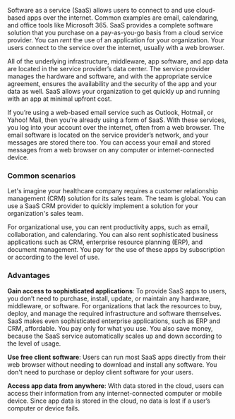 Software as a service (SaaS) allows users to connect to and use cloud-based apps over the internet. Common examples are email, calendaring, and office tools like Microsoft 365. SaaS provides a complete software solution that you purchase on a pay-as-you-go basis from a cloud service provider. You can *rent* the use of an application for your organization. Your users connect to the service over the internet, usually with a web browser. 

All of the underlying infrastructure, middleware, app software, and app data are located in the service provider’s data center. The service provider manages the hardware and software, and with the appropriate service agreement, ensures the availability and the security of the app and your data as well. SaaS allows your organization to get quickly up and running with an app at minimal upfront cost.

If you’re using a web-based email service such as Outlook, Hotmail, or Yahoo! Mail, then you’re already using a form of SaaS. With these services, you log into your account over the internet, often from a web browser. The email software is located on the service provider’s network, and your messages are stored there too. You can access your email and stored messages from a web browser on any computer or internet-connected device.

### Common scenarios

Let's imagine your healthcare company requires a customer relationship management (CRM) solution for its sales team. The team is global. You can use a SaaS CRM provider to quickly implement a solution for your organization's sales team.

For organizational use, you can rent productivity apps, such as email, collaboration, and calendaring. You can also rent sophisticated business applications such as CRM, enterprise resource planning (ERP), and document management. You pay for the use of these apps by subscription or according to the level of use.

### Advantages

**Gain access to sophisticated applications**: To provide SaaS apps to users, you don’t need to purchase, install, update, or maintain any hardware, middleware, or software. For organizations that lack the resources to buy, deploy, and manage the required infrastructure and software themselves. SaaS makes even sophisticated enterprise applications, such as ERP and CRM, affordable. You pay only for what you use. You also save money, because the SaaS service automatically scales up and down according to the level of usage.

**Use free client software**: Users can run most SaaS apps directly from their web browser without needing to download and install any software. You don't need to purchase or deploy client software for your users.

**Access app data from anywhere**: With data stored in the cloud, users can access their information from any internet-connected computer or mobile device. Since app data is stored in the cloud, no data is lost if a user’s computer or device fails.

